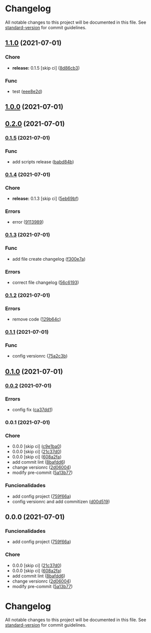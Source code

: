 # Changelog

All notable changes to this project will be documented in this file. See [standard-version](https://github.com/conventional-changelog/standard-version) for commit guidelines.

## [1.1.0](https://github.com/joaopavila/poc-changelog/compare/v1.0.0...v1.1.0) (2021-07-01)


### Chore

* **release:** 0.1.5 [skip ci] ([8d86cb3](https://github.com/joaopavila/poc-changelog/commit/8d86cb3f63ffbeb17442f674f66525c4ddce9c08))


### Func

* test ([eee8e2d](https://github.com/joaopavila/poc-changelog/commit/eee8e2d07662c53bbec78c31f25e860cdf7c4c8d))

## [1.0.0](https://github.com/joaopavila/poc-changelog/compare/v0.2.0...v1.0.0) (2021-07-01)

## [0.2.0](https://github.com/joaopavila/poc-changelog/compare/v0.1.5...v0.2.0) (2021-07-01)

### [0.1.5](https://github.com/joaopavila/poc-changelog/compare/v0.1.4...v0.1.5) (2021-07-01)


### Func

* add scripts release ([babd84b](https://github.com/joaopavila/poc-changelog/commit/babd84be2f4ba9e4b094a85cb1eb625451bfb730))

### [0.1.4](https://github.com/joaopavila/poc-changelog/compare/v0.1.3...v0.1.4) (2021-07-01)


### Chore

* **release:** 0.1.3 [skip ci] ([5eb69bf](https://github.com/joaopavila/poc-changelog/commit/5eb69bf14e127259713c46b6ded66b2d7c97307a))


### Errors

* error ([9113989](https://github.com/joaopavila/poc-changelog/commit/91139898a3e8fc1d08ae3802cf6abddd512fb5a6))

### [0.1.3](https://github.com/joaopavila/poc-changelog/compare/v0.1.2...v0.1.3) (2021-07-01)


### Func

* add file create changelog ([f300e7a](https://github.com/joaopavila/poc-changelog/commit/f300e7aa6c9eaf9c1d44afcf2e9def9f7bfed749))


### Errors

* correct file changelog ([56c6193](https://github.com/joaopavila/poc-changelog/commit/56c61932228964620b2edb2466f31358e55b83c9))

### [0.1.2](https://github.com/joaopavila/poc-changelog/compare/v0.1.1...v0.1.2) (2021-07-01)


### Errors

* remove code ([129b64c](https://github.com/joaopavila/poc-changelog/commit/129b64c358f28cddfa6217a110ce779b3d62f2b7))

### [0.1.1](https://github.com/joaopavila/poc-changelog/compare/v0.1.0...v0.1.1) (2021-07-01)


### Func

* config versionrc ([75a2c3b](https://github.com/joaopavila/poc-changelog/commit/75a2c3b5c44537ea849983b5bfbf7b3ca568058e))

## [0.1.0](https://github.com/joaopavila/poc-changelog/compare/v0.0.2...v0.1.0) (2021-07-01)

### [0.0.2](https://github.com/joaopavila/poc-changelog/compare/v0.0.1...v0.0.2) (2021-07-01)


### Errors

* config fix ([ca37dd1](https://github.com/joaopavila/poc-changelog/commit/ca37dd1b103f9e5b303618b5f1398e08e5532f6f))

### 0.0.1 (2021-07-01)


### Chore

* 0.0.0 [skip ci] ([c9e1ba0](https://github.com/joaopavila/poc-changelog/commit/c9e1ba0c487e2ecd7f848484fb3823b2439dd7b9))
* 0.0.0 [skip ci] ([21c37d0](https://github.com/joaopavila/poc-changelog/commit/21c37d0add92a519f4a809dbb417daf030235c99))
* 0.0.0 [skip ci] ([608a2fa](https://github.com/joaopavila/poc-changelog/commit/608a2fa9598413028b7b9cd8f386eeacfa7caaf3))
* add commit lint ([8bafdd6](https://github.com/joaopavila/poc-changelog/commit/8bafdd6bd859ea6c93956645cec9db5a2a555b29))
* change versionrc ([2d06004](https://github.com/joaopavila/poc-changelog/commit/2d06004c6e84e46ebee590ffa8e9de0fdd47e59f))
* modify pre-commit ([5a13b77](https://github.com/joaopavila/poc-changelog/commit/5a13b77944b62fb7a7279384cb1859e35d37f12e))


### Funcionalidades

* add config project ([759f66a](https://github.com/joaopavila/poc-changelog/commit/759f66af4e1e0261acff3be1546644aaf7930f1c))
* config versionrc and add commitizen ([d00d519](https://github.com/joaopavila/poc-changelog/commit/d00d519fea8d969ac2149ef61eb41915e6fa7ae8))

## 0.0.0 (2021-07-01)


### Funcionalidades

* add config project ([759f66a](https://github.com/joaopavila/poc-changelog/commit/759f66af4e1e0261acff3be1546644aaf7930f1c))


### Chore

* 0.0.0 [skip ci] ([21c37d0](https://github.com/joaopavila/poc-changelog/commit/21c37d0add92a519f4a809dbb417daf030235c99))
* 0.0.0 [skip ci] ([608a2fa](https://github.com/joaopavila/poc-changelog/commit/608a2fa9598413028b7b9cd8f386eeacfa7caaf3))
* add commit lint ([8bafdd6](https://github.com/joaopavila/poc-changelog/commit/8bafdd6bd859ea6c93956645cec9db5a2a555b29))
* change versionrc ([2d06004](https://github.com/joaopavila/poc-changelog/commit/2d06004c6e84e46ebee590ffa8e9de0fdd47e59f))
* modify pre-commit ([5a13b77](https://github.com/joaopavila/poc-changelog/commit/5a13b77944b62fb7a7279384cb1859e35d37f12e))

# Changelog

All notable changes to this project will be documented in this file. See [standard-version](https://github.com/conventional-changelog/standard-version) for commit guidelines.
